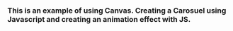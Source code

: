 ### This is an example of using Canvas. Creating a Carosuel using Javascript and creating an animation effect with JS. 